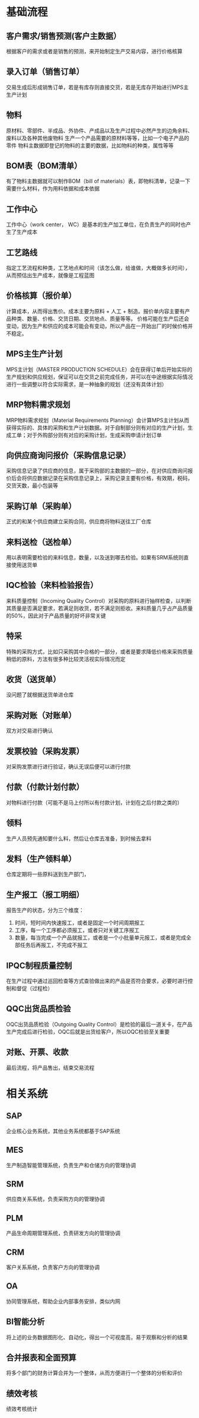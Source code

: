 # 基础流程
## 客户需求/销售预测(客户主数据）
根据客户的需求或者是销售的预测，来开始制定生产交易内容，进行价格核算
## 录入订单（销售订单）
交易生成后形成销售订单，若是有库存则直接交货，若是无库存开始进行MPS主生产计划
## 物料
原材料、零部件、半成品、外协件、产成品以及生产过程中必然产生的边角余料、废料以及各种其他废物料
生产一个产品需要的原材料等等，比如一个电子产品的零件
物料主数据即登记的物料的主要的数据，比如物料的种类，属性等等
## BOM表（BOM清单）
有了物料主数据就可以制作BOM（bill of materials）表，即物料清单，记录一下需要什么材料，作为用料依据和成本依据
## 工作中心
工作中心（work center， WC）是基本的生产加工单位，在负责生产的同时也产生了生产成本
## 工艺路线
指定工艺流程和种类，工艺地点和时间（该怎么做，给谁做，大概做多长时间），从而预估出生产成本，就像是工程蓝图
## 价格核算（报价单）
计算成本，从而得出售价。成本主要为原料 + 人工 + 制造。报价单内容主要有产品种类、数量、价格、交货日期、交货地点、质量等等。
价格可能在生产后还会变动，因为生产和供应的成本可能会有变动，所以产品在一开始出厂的时候价格并不稳定。
## MPS主生产计划
MPS主计划（MASTER PRODUCTION SCHEDULE）会在获得订单后开始实际的生产规划和供应规划，保证可以在交货之前完成任务，并可以在中途根据实际情况进行一些调整以符合实际需求，是一种抽象的规划（还没有具体计划）
## MRP物料需求规划
MRP物料需求规划（Material Requirements Planning）会计算MPS主计划从而获得实际的、具体的采购和生产计划数据。对于自制部分则有对应的生产计划，生成工单；对于外购部分则有对应的采购计划，生成采购申请计划订单
## 向供应商询问报价（采购信息记录）
采购信息记录了供应商的信息，属于采购部的主数据的一部分，在对供应商询问报价后会将供应数据记录在采购信息记录上，采购记录主要有价格，有效期，税码，交货天数，最小包装等
## 采购订单（采购单）
正式的和某个供应商建立采购合同，供应商将物料送往工厂仓库
## 来料送检（送检单）
用以表明需要检验的来料信息，数量，以及送到哪去检验。如果有SRM系统则直接使用送货单
## IQC检验（来料检验报告）
来料质量控制（Incoming Quality Control）对采购的原料进行抽样检查，以判断其质量是否满足要求，若满足则收货，若不满足则拒收。来料质量几乎占产品质量的50%，因此对于产品质量的好坏非常关键
## 特采
特殊的采购方式，比如只采购其中合格的一部分，或者是要求降低价格来采购质量稍低的原料，方法有很多种比较灵活视实际情况而定
## 收货（送货单）
没问题了就根据送货单进仓库
## 采购对账（对账单）
双方对交易进行确认
## 发票校验（采购发票）
对采购发票进行进行验证，确认无误后便可以进行付款
## 付款（付款计划付款）
对物料进行付款（可能不是马上付所以有付款计划，计划在之后付款之类的）
## 领料
生产人员预先通知要什么料，然后让仓库去准备，到时候去拿料
## 发料（生产领料单）
仓库定期将一些原料送到生产部门，
## 生产报工（报工明细）
报告生产的状态，分为三个维度：
1. 时间，短时间内快速报工，或者是固定一个时间周期报工
2. 工序，每一个工序都必须报工，或者只对关键工序报工
3. 数量，每当完成一个产品就报工，或者是一个小批量单元报工，或者是完成全部任务后再报工，不完成不报工
## IPQC制程质量控制
在生产过程中通过巡回检查等方式查验做出来的产品是否符合要求，必要时进行控制和督促（过程检）
## QQC出货品质检验
OQC出货品质检验（Outgoing Quality Control）是检验的最后一道关卡，在产品生产完成后进行检验，OQC后就是出货给客户，所以OQC检验至关重要
## 对账、开票、收款
最后流程，将产品售出，结束交易流程
# 相关系统
## SAP 
企业核心业务系统，其他业务系统都基于SAP系统
## MES
生产制造智能管理系统，负责生产和仓储方向的管理协调
## SRM 
供应商关系系统，负责采购方向的管理协调
## PLM
产品生命周期管理系统，负责研发方向的管理协调
## CRM
客户关系系统，负责客户方向的管理协调
## OA
协同管理系统，帮助企业内部事务安排，类似内网
## BI智能分析
将上述的业务数据图形化、自动化，得出一个可视度高，易于观察和分析的结果
## 合并报表和全面预算
将多个部门的财务计算合并为一个整体，从而方便进行一个整体的分析和评价
## 绩效考核
绩效考核统计


